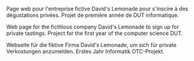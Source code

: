 Page web pour l'entreprise fictive David's Lemonade pour s'inscire à des dégustations privées. Projet de première année de DUT informatique.

Web page for the fictitious company David's Lemonade to sign up for private tastings. Project for the first year of the computer science DUT.

Webseite für die fiktive Firma David's Lemonade, um sich für private Verkostungen anzumelden. Erstes Jahr Informatik OTC-Projekt.
